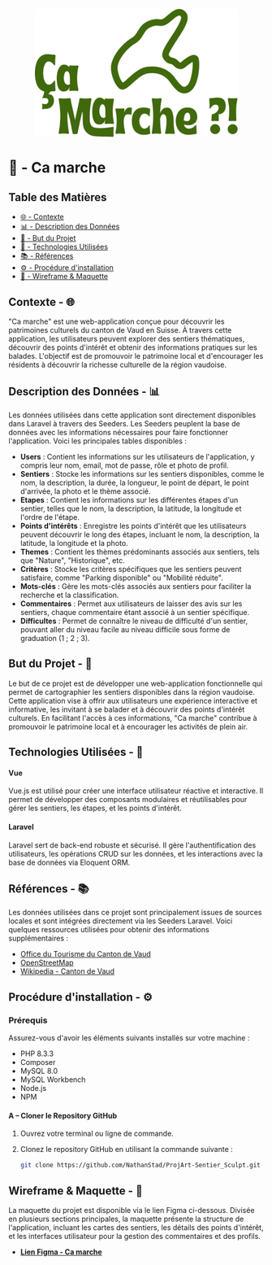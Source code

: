 <p align="center"><img src="resources/imgs/CaMarcheLogo.svg" width="400" alt="Logo CaMarche"></p>

# 🥾 - Ca marche

## Table des Matières
- [🌐 - Contexte](#contexte--)
- [📊 - Description des Données](#description-des-données--)
- [🎯 - But du Projet](#but-du-projet--)
- [🔧 - Technologies Utilisées](#technologies-utilisées--)
- [📚 - Références](#références--)
- [⚙️ - Procédure d'installation](#procédure-d-installation--)
- [📎 - Wireframe & Maquette](#wireframe--maquette--)

## Contexte - 🌐

"Ca marche" est une web-application conçue pour découvrir les patrimoines culturels du canton de Vaud en Suisse. À travers cette application, les utilisateurs peuvent explorer des sentiers thématiques, découvrir des points d'intérêt et obtenir des informations pratiques sur les balades. L'objectif est de promouvoir le patrimoine local et d'encourager les résidents à découvrir la richesse culturelle de la région vaudoise.

## Description des Données - 📊

Les données utilisées dans cette application sont directement disponibles dans Laravel à travers des Seeders. Les Seeders peuplent la base de données avec les informations nécessaires pour faire fonctionner l'application. Voici les principales tables disponibles :

- **Users** : Contient les informations sur les utilisateurs de l'application, y compris leur nom, email, mot de passe, rôle et photo de profil.
- **Sentiers** : Stocke les informations sur les sentiers disponibles, comme le nom, la description, la durée, la longueur, le point de départ, le point d'arrivée, la photo et le thème associé.
- **Etapes** : Contient les informations sur les différentes étapes d'un sentier, telles que le nom, la description, la latitude, la longitude et l'ordre de l'étape.
- **Points d'intérêts** : Enregistre les points d'intérêt que les utilisateurs peuvent découvrir le long des étapes, incluant le nom, la description, la latitude, la longitude et la photo.
- **Themes** : Contient les thèmes prédominants associés aux sentiers, tels que "Nature", "Historique", etc.
- **Critères** : Stocke les critères spécifiques que les sentiers peuvent satisfaire, comme "Parking disponible" ou "Mobilité réduite".
- **Mots-clés** : Gère les mots-clés associés aux sentiers pour faciliter la recherche et la classification.
- **Commentaires** : Permet aux utilisateurs de laisser des avis sur les sentiers, chaque commentaire étant associé à un sentier spécifique.
- **Difficultes** : Permet de connaître le niveau de difficulté d'un sentier, pouvant aller du niveau facile au niveau difficile sous forme de graduation (1 ; 2 ; 3).

## But du Projet - 🎯

Le but de ce projet est de développer une web-application fonctionnelle qui permet de cartographier les sentiers disponibles dans la région vaudoise. Cette application vise à offrir aux utilisateurs une expérience interactive et informative, les invitant à se balader et à découvrir des points d'intérêt culturels. En facilitant l'accès à ces informations, "Ca marche" contribue à promouvoir le patrimoine local et à encourager les activités de plein air.

## Technologies Utilisées - 🔧

#### Vue
Vue.js est utilisé pour créer une interface utilisateur réactive et interactive. Il permet de développer des composants modulaires et réutilisables pour gérer les sentiers, les étapes, et les points d'intérêt.

#### Laravel
Laravel sert de back-end robuste et sécurisé. Il gère l'authentification des utilisateurs, les opérations CRUD sur les données, et les interactions avec la base de données via Eloquent ORM.

## Références - 📚

Les données utilisées dans ce projet sont principalement issues de sources locales et sont intégrées directement via les Seeders Laravel. Voici quelques ressources utilisées pour obtenir des informations supplémentaires :

- [Office du Tourisme du Canton de Vaud](https://www.region-du-leman.ch/fr/)
- [OpenStreetMap](https://www.openstreetmap.org/)
- [Wikipedia - Canton de Vaud](https://fr.wikipedia.org/wiki/Canton_de_Vaud)

## Procédure d'installation - ⚙️

### Prérequis

Assurez-vous d'avoir les éléments suivants installés sur votre machine :

- PHP 8.3.3
- Composer
- MySQL 8.0
- MySQL Workbench
- Node.js
- NPM

#### A – Cloner le Repository GitHub

1. Ouvrez votre terminal ou ligne de commande.
2. Clonez le repository GitHub en utilisant la commande suivante :

   ```bash
   git clone https://github.com/NathanStad/ProjArt-Sentier_Sculpt.git
   ```

## Wireframe & Maquette - 📎

La maquette du projet est disponible via le lien Figma ci-dessous. Divisée en plusieurs sections principales, la maquette présente la structure de l'application, incluant les cartes des sentiers, les détails des points d'intérêt, et les interfaces utilisateur pour la gestion des commentaires et des profils.

- [**Lien Figma - Ca marche**](https://www.figma.com/design/Ikt1KFCIzn1lloJM6sibUl/Wireframes?node-id=0%3A1&t=nbNG3kcRSLrpHLT9-1)

